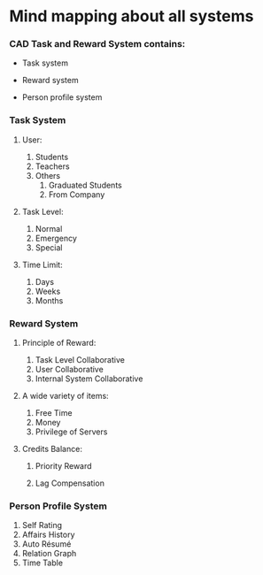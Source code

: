 # Mind mapping about all systems

### CAD Task and Reward System contains:

- Task system

- Reward system

- Person profile system

 

### Task System

1. User:

    1. Students
    2. Teachers
    3. Others
        1. Graduated Students
        2. From Company

2. Task Level:

    1. Normal
    2. Emergency
    3. Special

3. Time Limit:

    1. Days
    2. Weeks
    3. Months

    
    
### Reward System

1. Principle of Reward:

    1. Task Level Collaborative
    2. User Collaborative
    3. Internal System Collaborative

2. A wide variety of items:

    1. Free Time
    2. Money
    3. Privilege of Servers

3. Credits Balance:

    1. Priority Reward

    2. Lag Compensation



### Person Profile System

1. Self Rating
2. Affairs History
3. Auto Résumé
4. Relation Graph
5. Time Table